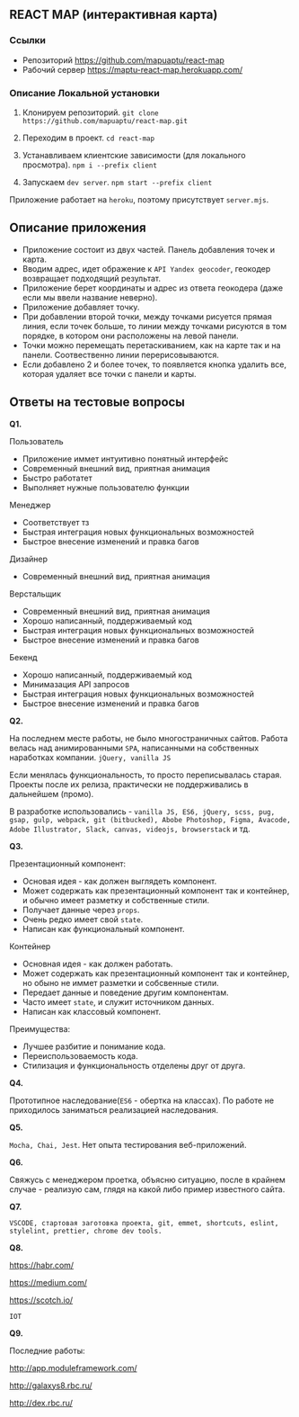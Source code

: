 ## REACT MAP (интерактивная карта)

### Ссылки

-   Репозиторий https://github.com/mapuaptu/react-map
-   Рабочий сервер https://maptu-react-map.herokuapp.com/

### Описание Локальной установки

1. Клонируем репозиторий. `git clone https://github.com/mapuaptu/react-map.git`

2. Переходим в проект. `cd react-map`

3. Устанавливаем клиентские зависимости (для локального просмотра). `npm i --prefix client`

4. Запускаем `dev server`. `npm start --prefix client`

Приложение работает на `heroku`, поэтому присутствует `server.mjs`.

## Описание приложения

-   Приложение состоит из двух частей. Панель добавления точек и карта.
-   Вводим адрес, идет ображение к `API Yandex geocoder`, геокодер возвращает подходящий результат.
-   Приложение берет координаты и адрес из ответа геокодера (даже если мы ввели название неверно).
-   Приложение добавляет точку.
-   При добавлении второй точки, между точками рисуется прямая линия, если точек больше, то линии между точками рисуются
    в том порядке, в котором они расположены на левой панели.
-   Точки можно перемещать перетаскиванием, как на карте так и на панели. Соотвественно линии перерисовываются.
-   Если добавлено 2 и более точек, то появляется кнопка удалить все, которая удаляет все точки с панели и карты.

## Ответы на тестовые вопросы

**Q1.**

Пользователь

-   Приложение иммет интуитивно понятный интерфейс
-   Современный внешний вид, приятная анимация
-   Быстро работатет
-   Выполняет нужные пользователю функции

Менеджер

-   Соответствует тз
-   Быстрая интеграция новых функциональных возможностей
-   Быстрое внесение изменений и правка багов

Дизайнер

-   Современный внешний вид, приятная анимация

Верстальщик

-   Современный внешний вид, приятная анимация
-   Хорошо написанный, поддерживаемый код
-   Быстрая интеграция новых функциональных возможностей
-   Быстрое внесение изменений и правка багов

Бекенд

-   Хорошо написанный, поддерживаемый код
-   Минимазация API запросов
-   Быстрая интеграция новых функциональных возможностей
-   Быстрое внесение изменений и правка багов

**Q2.**

На последнем месте работы, не было многостраничных сайтов.
Работа велась над анимированными `SPA`, написанными на собственных наработках компании. `jQuery, vanilla JS`

Если менялась функциональность, то просто переписывалась старая. Проекты после их релиза, практически не поддерживались
в дальнейшем (промо).

В разработке использовались - `vanilla JS, ES6, jQuery, scss, pug, gsap, gulp, webpack, git (bitbucked), Abobe Photoshop, Figma, Avacode, Adobe Illustrator, Slack, canvas, videojs, browserstack` и тд.

**Q3.**

Презентационный компонент:

-   Основая идея - как должен выглядеть компонент.
-   Может содержать как презентационный компонент так и контейнер, и обычно имеет разметку и собственные стили.
-   Получает данные через `props`.
-   Очень редко имеет свой `state`.
-   Написан как функциональный компонент.

Контейнер

-   Основная идея - как должен работать.
-   Может содержать как презентационный компонент так и контейнер, но обыно не иммет разметки и собсвенные стили.
-   Передает данные и поведение другим компонентам.
-   Часто имеет `state`, и служит источником данных.
-   Написан как классовый компонент.

Преимущества:

-   Лучшее разбитие и понимание кода.
-   Переиспользоваемость кода.
-   Стилизация и функциональность отделены друг от друга.

**Q4.**

Прототипное наследование(`ES6` - обертка на классах). По работе не приходилось заниматься реализацией наследования.

**Q5.**

`Mocha, Chai, Jest`. Нет опыта тестирования веб-приложений.

**Q6.**

Свяжусь с менеджером проетка, объясню ситуацию, после в крайнем случае - реализую сам, глядя на какой либо пример
известного сайта.

**Q7.**

`VSCODE, стартовая заготовка проекта, git, emmet, shortcuts, eslint, stylelint, prettier, chrome dev tools.`

**Q8.**

https://habr.com/

https://medium.com/

https://scotch.io/

`IOT`

**Q9.**

Последние работы:

http://app.moduleframework.com/

http://galaxys8.rbc.ru/

http://dex.rbc.ru/
